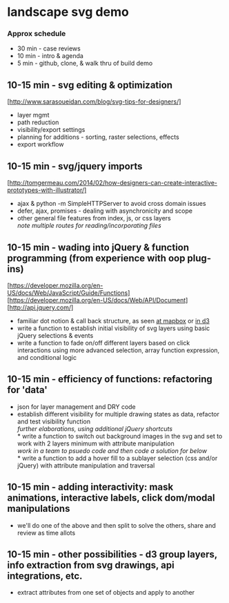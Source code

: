 # landscape svg demo

### Approx schedule  
* 30 min - case reviews  
* 10 min - intro & agenda  
* 5 min - github, clone, & walk thru of build demo  

## 10-15 min - svg editing & optimization  
[http://www.sarasoueidan.com/blog/svg-tips-for-designers/]  
  * layer mgmt      
  * path reduction  
  * visibility/export settings  
  * planning for additions - sorting, raster selections, effects
  * export workflow  
    
## 10-15 min - svg/jquery imports  
[http://tomgermeau.com/2014/02/how-designers-can-create-interactive-prototypes-with-illustrator/]  
   * ajax & python -m SimpleHTTPServer to avoid cross domain issues  
   * defer, ajax, promises - dealing with asynchronicity and scope  
   * other general file features from index, js, or css layers  
        *note multiple routes for reading/incorporating files*  
        
## 10-15 min - wading into jQuery & function programming (from experience with oop plug-ins)  
[https://developer.mozilla.org/en-US/docs/Web/JavaScript/Guide/Functions]  
[https://developer.mozilla.org/en-US/docs/Web/API/Document]  
[http://api.jquery.com/]  
   * familiar dot notion & call back structure, as seen [at mapbox](https://www.mapbox.com/mapbox-gl-js/example/toggle-layers/) or [in d3](https://bl.ocks.org/mbostock/3885304)  
   * write a function to establish initial visibility of svg layers using basic jQuery selections & events  
   * write a function to fade on/off different layers based on click interactions using more advanced selection, array function expression, and conditional logic  

## 10-15 min - efficiency of functions: refactoring for 'data'   
   * json for layer management and DRY code  
   * establish different visibility for multiple drawing states as data, refactor and test visibility function  
        *further elaborations, using additional jQuery shortcuts*  
    * write a function to switch out background images in the svg and set to work with 2 layers minimum with attribute manipulation   
        *work in a team to psuedo code and then code a solution for below*  
    * write a function to add a hover fill to a sublayer selection (css and/or jQuery) with attribute manipulation and traversal  
    
## 10-15 min - adding interactivity: mask animations, interactive labels, click dom/modal manipulations   
   * we'll do one of the above and then split to solve the others, share and review as time allots  
    
## 10-15 min - other possibilities - d3 group layers, info extraction from svg drawings, api integrations, etc.  
   * extract attributes from one set of objects and apply to another  
